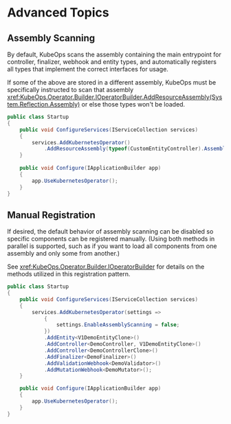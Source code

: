 # Advanced Topics

## Assembly Scanning

By default, KubeOps scans the assembly containing the main entrypoint for 
controller, finalizer, webhook and entity types, and automatically registers
all types that implement the correct interfaces for usage.

If some of the above are stored in a different assembly, KubeOps must be
specifically instructed to scan that assembly <xref:KubeOps.Operator.Builder.IOperatorBuilder.AddResourceAssembly(System.Reflection.Assembly)> or else those types won't be loaded.

```csharp
public class Startup
{
    public void ConfigureServices(IServiceCollection services)
    {
        services.AddKubernetesOperator()
            .AddResourceAssembly(typeof(CustomEntityController).Assembly)
    }
    
    public void Configure(IApplicationBuilder app)
    {
        app.UseKubernetesOperator();
    }
}
```

## Manual Registration

If desired, the default behavior of assembly scanning can be disabled so
specific components can be registered manually. (Using both methods in parallel
is supported, such as if you want to load all components from one assembly and
only some from another.)

See <xref:KubeOps.Operator.Builder.IOperatorBuilder> for details on the methods
utilized in this registration pattern.

```csharp
public class Startup
{
    public void ConfigureServices(IServiceCollection services)
    {
        services.AddKubernetesOperator(settings =>
            {
                settings.EnableAssemblyScanning = false;
            })
            .AddEntity<V1DemoEntityClone>()
            .AddController<DemoController, V1DemoEntityClone>()
            .AddController<DemoControllerClone>()
            .AddFinalizer<DemoFinalizer>()
            .AddValidationWebhook<DemoValidator>()
            .AddMutationWebhook<DemoMutator>();
    }

    public void Configure(IApplicationBuilder app)
    {
        app.UseKubernetesOperator();
    }
}
```